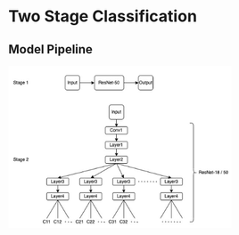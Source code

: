 # Two Stage Classification

## Model Pipeline

<img src="doc/twoStageModel.png" width="400" title="Pipeline">
